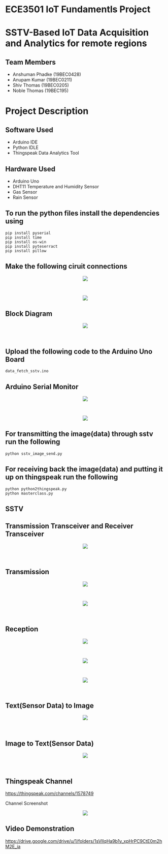 # ECE3501 IoT Fundamentls Project
# SSTV-Based IoT Data Acquisition and Analytics for remote regions

## Team Members
* Anshuman Phadke (19BEC0428)
* Anupam Kumar (19BEC0211)
* Shiv Thomas (19BEC0205)
* Noble Thomas (19BEC195)


# Project Description

## Software Used
* Arduino IDE
* Python IDLE
* Thingspeak Data Analytics Tool

## Hardware Used
* Arduino Uno 
* DHT11 Temperature and Humidity Sensor
* Gas Sensor 
* Rain Sensor

## To run the python files install the dependencies using
```
pip install pyserial
pip install time
pip install os-win
pip install pyteserract
pip install pillow
```

## Make the following ciruit connections   
<p align="center">
  <img src="transmission_images\sketch.png">
</p>
<br>
<p align="center">
  <img src="transmission_images\circuit_diagram1.jpeg">
</p>

## Block Diagram 
<p align="center">
  <img src="transmission_images\block_diagram_iot_project.png">
</p>
<br>

## Upload the following code to the Arduino Uno Board
```
data_fetch_sstv.ino
```

## Arduino Serial Monitor 
<p align="center">
  <img src="transmission_images\Arduino Serial Monitor.png">
</p>
<br>
<p align="center">
  <img src="transmission_images\circuit_diagram2.jpeg">
</p>

## For transmitting the image(data) through sstv run the following 
```
python sstv_image_send.py
```

## For receiving back the image(data) and putting it up on thingspeak run the following 
```
python python2thingspeak.py
python masterclass.py
```

## SSTV 

## Transmission Transceiver and Receiver Transceiver
<p align="center">
  <img src="sstv_images\sstv1.png">
</p>
<br>

## Transmission
<p align="center">
  <img src="sstv_images\sstv2.png">
</p>
<br>

<p align="center">
  <img src="sstv_images\sstv4.png">
</p>
<br>

## Reception
<p align="center">
  <img src="sstv_images\sstv3.png">
</p>
<br>

<p align="center">
  <img src="sstv_images\sstv5.png">
</p>
<br>

<p align="center">
  <img src="sstv_images\sstv6.png">
</p>
<br>



## Text(Sensor Data) to Image
<p align="center">
  <img src="transmission_images\Text2Image.png">
</p>
<br>

## Image to Text(Sensor Data) 
<p align="center">
  <img src="reception_images\Image2Text.png">
</p>
<br>

## Thingspeak Channel

https://thingspeak.com/channels/1578749


<p>Channel Screenshot</p>
<p align="center">
  <img src="reception_images\thingspeak_channel.png">
</p>
 
## Video Demonstration

https://drive.google.com/drive/u/1/folders/1sVIIqHa9b1y_xpHrPC9CtE0m2hM2E_ia
